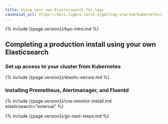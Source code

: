 ```yaml
---
title: Using your own Elasticsearch for logs
canonical_url: https://docs.tigera.io/v2.2/getting-started/kubernetes/installation/byo-elasticsearch
---
```


{% include {{page.version}}/byo-intro.md %}

## Completing a production install using your own Elasticsearch

### Set up access to your cluster from Kubernetes

{% include {{page.version}}/elastic-secure.md %}

### Installing Prometheus, Alertmanager, and Fluentd

{% include {{page.version}}/cnx-monitor-install.md elasticsearch="external" %}

{% include {{page.version}}/gs-next-steps.md %}
